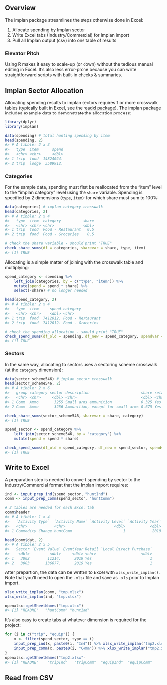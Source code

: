 
<!-- implan-transfer.md is generated from implan-transfer.Rmd. Please edit that file -->

## Overview

The implan package streamlines the steps otherwise done in Excel:

1.  Allocate spending by Implan sector
2.  Write Excel tabs (Industry/Commercial) for Implan import
3.  Pull all Implan output (csv) into one table of results

### Elevator Pitch

Using R makes it easy to scale-up (or down) without the tedious manual
editing in Excel. It’s also less error-prone because you can write
straightforward scripts with built-in checks & summaries.

## Implan Sector Allocation

Allocating spending results to implan sectors requires 1 or more
crosswalk tables (typically built in Excel, see the [readxl
package](https://readxl.tidyverse.org/)). The implan package includes
example data to demonstrate the allocation process:

``` r
library(dplyr)
library(implan)

data(spending) # total hunting spending by item
head(spending, 2)
#> # A tibble: 2 x 3
#>   type  item      spend
#>   <chr> <chr>     <dbl>
#> 1 trip  food  14824024.
#> 2 trip  lodge  3589912.
```

### Categories

For the sample data, spending must first be reallocated from the “item”
level to the “implan category” level using the `share` variable.
Spending is specified by 2 dimensions (`type`, `item`); for which share
must sum to 100%:

``` r
data(categories) # implan category crosswalk
head(categories, 2)
#> # A tibble: 2 x 4
#>   type  item  category          share
#>   <chr> <chr> <chr>             <dbl>
#> 1 trip  food  Food - Restaurant   0.5
#> 2 trip  food  Food - Groceries    0.5

# check the share variable - should print "TRUE"
check_share_sums(df = categories, sharevar = share, type, item)
#> [1] TRUE
```

Allocating is a simple matter of joining with the crosswalk table and
multiplying:

``` r
spend_category <- spending %>%
    left_join(categories, by = c("type", "item")) %>%
    mutate(spend = spend * share) %>%
    select(-share) # no longer needed

head(spend_category, 2)
#> # A tibble: 2 x 4
#>   type  item     spend category         
#>   <chr> <chr>    <dbl> <chr>            
#> 1 trip  food  7412012. Food - Restaurant
#> 2 trip  food  7412012. Food - Groceries

# check the spending allocation - should print "TRUE"
check_spend_sums(df_old = spending, df_new = spend_category, spendvar = spend, type, item)
#> [1] TRUE
```

### Sectors

In the same way, allocating to sectors uses a sectoring scheme crosswalk
(at the `category` dimension):

``` r
data(sector_scheme546) # implan sector crosswalk
head(sector_scheme546, 2)
#> # A tibble: 2 x 6
#>   group category sector description                       share retail
#>   <chr> <chr>     <dbl> <chr>                             <dbl> <chr> 
#> 1 Comm  Ammo       3255 Small arms ammunition             0.325 Yes   
#> 2 Comm  Ammo       3256 Ammunition, except for small arms 0.675 Yes

check_share_sums(sector_scheme546, sharevar = share, category)
#> [1] TRUE

spend_sector <- spend_category %>%
    left_join(sector_scheme546, by = "category") %>%
    mutate(spend = spend * share)

check_spend_sums(df_old = spend_category, df_new = spend_sector, spendvar = spend, category)
#> [1] TRUE
```

## Write to Excel

A preparation step is needed to convert spending by sector to the
Industry/Commercial format that the Implan import requires:

``` r
ind <- input_prep_ind(spend_sector, "huntInd")
comm <- input_prep_comm(spend_sector, "huntComm")

# 2 tables are needed for each Excel tab
comm$header
#> # A tibble: 1 x 4
#>   `Activity Type`  `Activity Name` `Activity Level` `Activity Year`
#>   <chr>            <chr>                      <dbl>           <dbl>
#> 1 Commodity Change huntComm                       1            2019

head(comm$dat, 2)
#> # A tibble: 2 x 5
#>   Sector `Event Value` EventYear Retail `Local Direct Purchase`
#>    <dbl>         <dbl>     <dbl> <chr>                    <dbl>
#> 1   3002        11214.      2019 Yes                          1
#> 2   3003       136677.      2019 Yes                          1
```

After prepartion, the data can be written to Excel with
`xlsx_write_implan()`. Note that you’ll need to open the `.xlsx` file
and save as `.xls` prior to Implan import.

``` r
xlsx_write_implan(comm, "tmp.xlsx")
xlsx_write_implan(ind, "tmp.xlsx")

openxlsx::getSheetNames("tmp.xlsx")
#> [1] "README"   "huntComm" "huntInd"
```

It’s also easy to create tabs at whatever dimension is required for the
project:

``` r
for (i in c("trip", "equip")) {
    x <- filter(spend_sector, type == i)
    input_prep_ind(x, paste0(i, "Ind")) %>% xlsx_write_implan("tmp2.xlsx")
    input_prep_comm(x, paste0(i, "Comm")) %>% xlsx_write_implan("tmp2.xlsx")
}
openxlsx::getSheetNames("tmp2.xlsx")
#> [1] "README"    "tripInd"   "tripComm"  "equipInd"  "equipComm"
```

## Read from CSV
